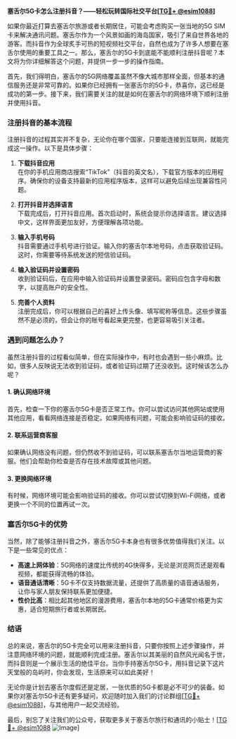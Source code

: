 **塞舌尔5G卡怎么注册抖音？——轻松玩转国际社交平台[[TG💪+ @esim1088](https://t.me/s/esim1088)]**

如果你最近打算去塞舌尔旅游或者长期居住，可能会考虑购买一张当地的5G SIM卡来解决通讯问题。塞舌尔作为一个风景如画的海岛国家，吸引了来自世界各地的游客。而抖音作为全球炙手可热的短视频社交平台，自然也成为了许多人想要在塞舌尔使用的重要工具之一。那么，塞舌尔的5G卡到底能不能顺利注册抖音呢？本文将为你详细解答这个问题，并提供一步一步的操作指南。

首先，我们得明白，塞舌尔的5G网络覆盖虽然不像大城市那样全面，但基本的通信服务还是非常可靠的。如果你已经拥有一张塞舌尔的5G卡，恭喜你，这已经是成功的第一步。接下来，我们需要关注的就是如何在塞舌尔的网络环境下顺利注册并使用抖音。

### 注册抖音的基本流程

注册抖音的过程其实并不复杂，无论你在哪个国家，只要能连接到互联网，就能完成这一操作。以下是具体步骤：

1. **下载抖音应用**  
   在你的手机应用商店搜索“TikTok”（抖音的英文名），下载官方版本的应用程序。确保你的设备支持最新的应用程序版本，这样可以避免后续出现兼容性问题。

2. **打开抖音并选择语言**  
   下载完成后，打开抖音应用。首次启动时，系统会提示你选择语言。建议选择中文，这样界面更加友好，方便理解各项功能。

3. **输入手机号码**  
   抖音需要通过手机号进行验证。输入你的塞舌尔本地号码，点击获取验证码。这时，你需要等待系统发送的短信验证码。

4. **输入验证码并设置密码**  
   收到验证码后，在应用中输入验证码并设置登录密码。密码应包含字母和数字，以提高账户的安全性。

5. **完善个人资料**  
   注册完成后，你可以根据自己的喜好上传头像、填写昵称等信息。这些步骤虽然不是必须的，但会让你的账号看起来更完整，也更容易吸引关注者。

### 遇到问题怎么办？

虽然注册抖音的过程看似简单，但在实际操作中，有时也会遇到一些小麻烦。比如，很多人反映说无法收到验证码，或者验证码过期了还没收到。这时候该怎么办呢？

#### 1. 确认网络环境  
首先，检查一下你的塞舌尔5G卡是否正常工作。你可以尝试访问其他网站或使用其他应用，看看网络连接是否稳定。如果网络有问题，可能会影响验证码的接收。

#### 2. 联系运营商客服  
如果确认网络没有问题，但仍然收不到验证码，可以联系塞舌尔当地运营商的客服。他们会帮助你检查是否存在技术故障或其他问题。

#### 3. 更换网络环境  
有时候，网络环境可能会影响验证码的接收。你可以尝试切换到Wi-Fi网络，或者更换一个不同的位置再试一次。

### 塞舌尔5G卡的优势

当然，除了能够注册抖音之外，塞舌尔5G卡本身也有很多优势值得我们关注。以下是一些常见的优点：

- **高速上网体验**：5G网络的速度比传统的4G快得多，无论是浏览网页还是观看视频，都能获得流畅的体验。
- **语音通话清晰**：5G卡不仅支持数据流量，还提供了高质量的语音通话服务，让你与家人朋友保持联系更加便捷。
- **性价比高**：相比起其他地区的漫游费用，塞舌尔本地的5G卡通常价格更为实惠，适合短期旅行者或长期居民。

### 结语

总的来说，塞舌尔的5G卡完全可以用来注册抖音，只要你按照上述步骤操作，并注意网络环境的问题，就能顺利完成注册。塞舌尔以其美丽的自然风光闻名于世，而抖音则是一个展示生活的绝佳平台。当你手持塞舌尔5G卡，用抖音记录下这片天堂般的岛屿时，你会发现，生活原来可以如此美好！

无论你是计划去塞舌尔度假还是定居，一张优质的5G卡都是必不可少的装备。如果你对塞舌尔5G卡还有更多疑问，欢迎随时加入我们的讨论群组[[TG💪+ @esim1088](https://t.me/s/esim1088)]，与其他用户一起交流经验。

最后，别忘了关注我们的公众号，获取更多关于塞舌尔旅行和通讯的小贴士！[[TG💪+ @esim1088](https://t.me/s/esim1088) ![Image](https://i.postimg.cc/4NQfJmqS/Snipaste-2025-05-13-00-14-12.png)]